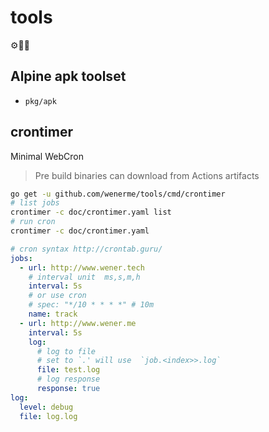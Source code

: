 # tools
⚙🔩🔧

## Alpine apk toolset
* `pkg/apk`

## crontimer
Minimal WebCron

> Pre build binaries can download from Actions artifacts

```bash
go get -u github.com/wenerme/tools/cmd/crontimer
# list jobs
crontimer -c doc/crontimer.yaml list
# run cron
crontimer -c doc/crontimer.yaml
```

```yaml
# cron syntax http://crontab.guru/
jobs:
  - url: http://www.wener.tech
    # interval unit  ms,s,m,h
    interval: 5s
    # or use cron
    # spec: "*/10 * * * *" # 10m
    name: track
  - url: http://www.wener.me
    interval: 5s
    log:
      # log to file
      # set to `.' will use  `job.<index>>.log`
      file: test.log
      # log response
      response: true
log:
  level: debug
  file: log.log
```
